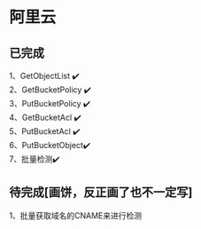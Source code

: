 # 阿里云
##  **已完成**
1、GetObjectList ✔️  
2、GetBucketPolicy ✔️  
3、PutBucketPolicy ✔️  
4、GetBucketAcl ✔️  
5、PutBucketAcl ✔️  
6、PutBucketObject✔️  
7、批量检测✔️

## **待完成[画饼，反正画了也不一定写]**
1、批量获取域名的CNAME来进行检测
